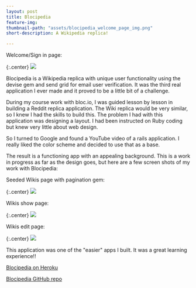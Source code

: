 ```yaml
---
layout: post
title: Blocipedia
feature-img: 
thumbnail-path: "assets/blocipedia_welcome_page_img.png"
short-description: A Wikipedia replica!

---
```



Welcome/Sign in page:

  {:.center}
  ![]({{https://blocipedia-jt.herokuapp.com/}}/assets/blocipedia_welcome_page_img.png)

  
Blocipedia is a Wikipedia replica with unique user functionality using the devise gem and send grid for email user verification. It was the third real application I ever made and it proved to be a little bit of a challenge. 

During my course work with bloc.io, I was guided lesson by lesson in building a Reddit replica application. The Wiki replica would be very similar, so I knew I had the skills to build this. The problem I had with this application was designing a layout. I had been instructed on Ruby coding but knew very little about web design.

So I turned to Google and found a YouTube video of a rails application. I really liked the color scheme and decided to use that as a base. 

The result is a functioning app with an appealing background. This is a work in progress as far as the design goes, but here are a few screen shots of my work with Blocipedia:

Seeded Wikis page with pagination gem:
  
{:.center}
  ![]({{https://blocipedia-jt.herokuapp.com/}}/assets/blocipedia_index_page.png)


Wikis show page:
 
 {:.center}
  ![]({{https://blocipedia-jt.herokuapp.com/}}/assets/blocipedia_show_page.png)


Wikis edit page:  

{:.center}
 ![]({{https://blocipedia-jt.herokuapp.com/}}/assets/blocipedia_edit_page.png)

 This application was one of the "easier" apps I built. It was a great learning experience!!

[Blocipedia on Heroku](https://blocipedia-jt.herokuapp.com)
  
  
 [Blocipedia GitHub repo](https://github.com/turnerjackie425/Blocipedia)


